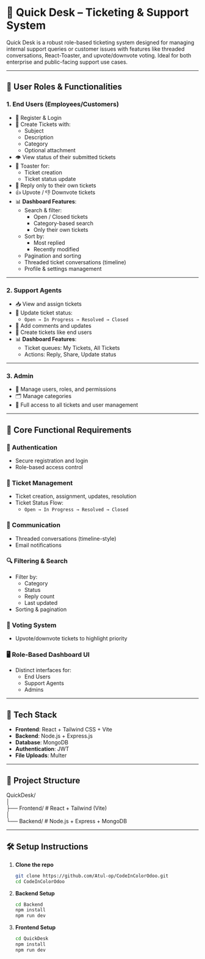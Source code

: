 # 🎫 Quick Desk – Ticketing & Support System

Quick Desk is a robust role-based ticketing system designed for managing internal support queries or customer issues with features like threaded conversations, React-Toaster, and upvote/downvote voting. Ideal for both enterprise and public-facing support use cases.

---

## 👥 User Roles & Functionalities

### 1. **End Users (Employees/Customers)**
- 🔐 Register & Login
- 📝 Create Tickets with:
  - Subject
  - Description
  - Category
  - Optional attachment
- 👁️ View status of their submitted tickets
- 📧 Toaster for:
  - Ticket creation
  - Ticket status update
- 💬 Reply only to their own tickets
- 👍 Upvote / 👎 Downvote tickets
- 📊 **Dashboard Features**:
  - Search & filter:
    - Open / Closed tickets
    - Category-based search
    - Only their own tickets
  - Sort by:
    - Most replied
    - Recently modified
  - Pagination and sorting
  - Threaded ticket conversations (timeline)
  - Profile & settings management

---

### 2. **Support Agents**
- 📥 View and assign tickets
- 🔄 Update ticket status:
  - `Open → In Progress → Resolved → Closed`
- 💬 Add comments and updates
- 📝 Create tickets like end users
- 📊 **Dashboard Features**:
  - Ticket queues: My Tickets, All Tickets
  - Actions: Reply, Share, Update status

---

### 3. **Admin**
- 👤 Manage users, roles, and permissions
- 🗂️ Manage categories
- 🔧 Full access to all tickets and user management

---

## 📌 Core Functional Requirements

### 🔐 Authentication
- Secure registration and login
- Role-based access control

### 🎫 Ticket Management
- Ticket creation, assignment, updates, resolution
- Ticket Status Flow:
  - `Open → In Progress → Resolved → Closed`

### 💬 Communication
- Threaded conversations (timeline-style)
- Email notifications

### 🔍 Filtering & Search
- Filter by:
  - Category
  - Status
  - Reply count
  - Last updated
- Sorting & pagination

### 🔼 Voting System
- Upvote/downvote tickets to highlight priority

### 🖥️ Role-Based Dashboard UI
- Distinct interfaces for:
  - End Users
  - Support Agents
  - Admins

---

## 🚀 Tech Stack
- **Frontend**: React + Tailwind CSS + Vite
- **Backend**: Node.js + Express.js
- **Database**: MongoDB
- **Authentication**: JWT
- **File Uploads**: Multer

---

## 📁 Project Structure

QuickDesk/  
│  
├── Frontend/         # React + Tailwind (Vite)  
│  
└── Backend/          # Node.js + Express + MongoDB  
  
---

## 🛠️ Setup Instructions

1. **Clone the repo**  
   ```bash
   git clone https://github.com/Atul-op/CodeInColorOdoo.git
   cd CodeInColorOdoo
2. **Backend Setup**  
   ```bash
   cd Backend
   npm install
   npm run dev
3. **Frontend Setup**  
   ```bash
   cd QuickDesk
   npm install
   npm run dev
